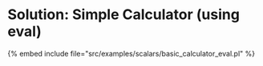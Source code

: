 # Solution: Simple Calculator (using eval)


{% embed include file="src/examples/scalars/basic_calculator_eval.pl" %}
